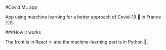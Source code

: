#Covid ML app

App using marchine learning for a better approach of Covid-19 🦠 in France 🇫🇷.

###How it works

The front is in React ⚛️ and the machine-learning part is in Python 🐍.
